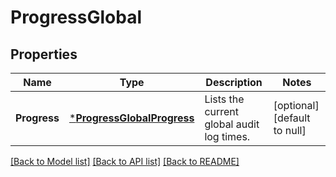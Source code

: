 # ProgressGlobal

## Properties
Name | Type | Description | Notes
------------ | ------------- | ------------- | -------------
**Progress** | [***ProgressGlobalProgress**](ProgressGlobalProgress.md) | Lists the current global audit log times. | [optional] [default to null]

[[Back to Model list]](../README.md#documentation-for-models) [[Back to API list]](../README.md#documentation-for-api-endpoints) [[Back to README]](../README.md)


